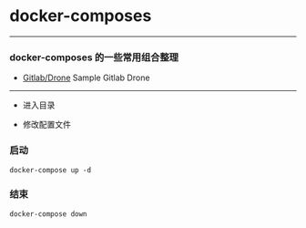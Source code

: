 # docker-composes

---
### docker-composes 的一些常用组合整理  

- [Gitlab/Drone](https://github.com/zeekrs/docker-composes/tree/main/gitlab-drone)  Sample Gitlab Drone

---

- 进入目录

- 修改配置文件


### 启动

```
docker-compose up -d 

```


### 结束

```
docker-compose down

```




